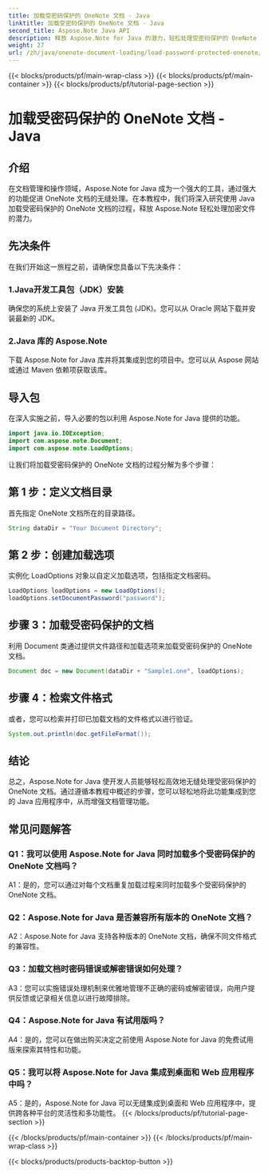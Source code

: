 ```yaml
---
title: 加载受密码保护的 OneNote 文档 - Java
linktitle: 加载受密码保护的 OneNote 文档 - Java
second_title: Aspose.Note Java API
description: 释放 Aspose.Note for Java 的潜力，轻松处理受密码保护的 OneNote 文档。使用 Aspose.Note 提升您的 Java 文档管理。
weight: 27
url: /zh/java/onenote-document-loading/load-password-protected-onenote/
---
```


{{< blocks/products/pf/main-wrap-class >}}
{{< blocks/products/pf/main-container >}}
{{< blocks/products/pf/tutorial-page-section >}}

# 加载受密码保护的 OneNote 文档 - Java

## 介绍

在文档管理和操作领域，Aspose.Note for Java 成为一个强大的工具，通过强大的功能促进 OneNote 文档的无缝处理。在本教程中，我们将深入研究使用 Java 加载受密码保护的 OneNote 文档的过程，释放 Aspose.Note 轻松处理加密文件的潜力。

## 先决条件

在我们开始这一旅程之前，请确保您具备以下先决条件：

### 1.Java开发工具包（JDK）安装

确保您的系统上安装了 Java 开发工具包 (JDK)。您可以从 Oracle 网站下载并安装最新的 JDK。

### 2.Java 库的 Aspose.Note

下载 Aspose.Note for Java 库并将其集成到您的项目中。您可以从 Aspose 网站或通过 Maven 依赖项获取该库。

## 导入包

在深入实施之前，导入必要的包以利用 Aspose.Note for Java 提供的功能。

```java
import java.io.IOException;
import com.aspose.note.Document;
import com.aspose.note.LoadOptions;
```

让我们将加载受密码保护的 OneNote 文档的过程分解为多个步骤：

## 第 1 步：定义文档目录

首先指定 OneNote 文档所在的目录路径。

```java
String dataDir = "Your Document Directory";
```

## 第 2 步：创建加载选项

实例化 LoadOptions 对象以自定义加载选项，包括指定文档密码。

```java
LoadOptions loadOptions = new LoadOptions();
loadOptions.setDocumentPassword("password");
```

## 步骤 3：加载受密码保护的文档

利用 Document 类通过提供文件路径和加载选项来加载受密码保护的 OneNote 文档。

```java
Document doc = new Document(dataDir + "Sample1.one", loadOptions);
```

## 步骤 4：检索文件格式

或者，您可以检索并打印已加载文档的文件格式以进行验证。

```java
System.out.println(doc.getFileFormat());
```

## 结论

总之，Aspose.Note for Java 使开发人员能够轻松高效地无缝处理受密码保护的 OneNote 文档。通过遵循本教程中概述的步骤，您可以轻松地将此功能集成到您的 Java 应用程序中，从而增强文档管理功能。

## 常见问题解答

### Q1：我可以使用 Aspose.Note for Java 同时加载多个受密码保护的 OneNote 文档吗？

A1：是的，您可以通过对每个文档重复加载过程来同时加载多个受密码保护的 OneNote 文档。

### Q2：Aspose.Note for Java 是否兼容所有版本的 OneNote 文档？

A2：Aspose.Note for Java 支持各种版本的 OneNote 文档，确保不同文件格式的兼容性。

### Q3：加载文档时密码错误或解密错误如何处理？

A3：您可以实施错误处理机制来优雅地管理不正确的密码或解密错误，向用户提供反馈或记录相关信息以进行故障排除。

### Q4：Aspose.Note for Java 有试用版吗？

A4：是的，您可以在做出购买决定之前使用 Aspose.Note for Java 的免费试用版来探索其特性和功能。

### Q5：我可以将 Aspose.Note for Java 集成到桌面和 Web 应用程序中吗？

A5：是的，Aspose.Note for Java 可以无缝集成到桌面和 Web 应用程序中，提供跨各种平台的灵活性和多功能性。
{{< /blocks/products/pf/tutorial-page-section >}}

{{< /blocks/products/pf/main-container >}}
{{< /blocks/products/pf/main-wrap-class >}}

{{< blocks/products/products-backtop-button >}}
